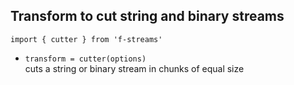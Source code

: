 ## Transform to cut string and binary streams

`import { cutter } from 'f-streams'`

-   `transform = cutter(options)`  
    cuts a string or binary stream in chunks of equal size
